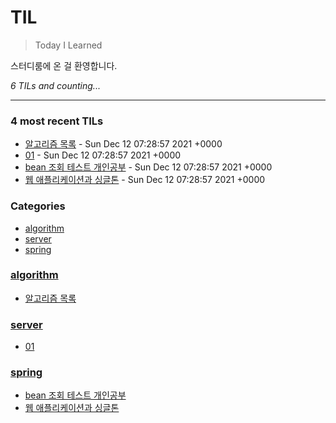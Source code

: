 # TIL
> Today I Learned

스터디룸에 온 걸 환영합니다.


_6 TILs and counting..._

---

### 4 most recent TILs

- [알고리즘 목록](algorithm/check.md) - Sun Dec 12 07:28:57 2021 +0000
- [01](server/01.md) - Sun Dec 12 07:28:57 2021 +0000
- [bean 조회 테스트 개인공부](spring/스프링_빈_조회.md) - Sun Dec 12 07:28:57 2021 +0000
- [웹 애플리케이션과 싱글톤](spring/웹_애플리케이션과_싱글톤.md) - Sun Dec 12 07:28:57 2021 +0000

### Categories

- [algorithm](#algorithm)
- [server](#server)
- [spring](#spring)

### [algorithm](#algorithm)
- [알고리즘 목록](algorithm/check.md)

### [server](#server)
- [01](server/01.md)

### [spring](#spring)
- [bean 조회 테스트 개인공부](spring/스프링_빈_조회.md)
- [웹 애플리케이션과 싱글톤](spring/웹_애플리케이션과_싱글톤.md)


